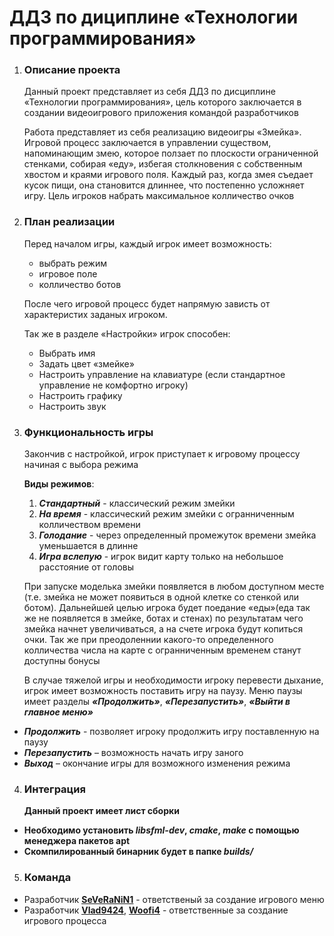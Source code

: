 # ДДЗ по дициплине «Технологии программирования»

1.	### **Описание проекта** <br>
    Данный проект представляет из себя ДДЗ по дисциплине «Технологии программирования», цель которого заключается в создании видеоигрового приложения командой разработчиков
 
    Работа представляет из себя реализацию видеоигры  «Змейка». Игровой процесс заключается в управлении существом, напоминающим змею, которое ползает по плоскости ограниченной стенками, собирая «еду», избегая столкновения с собственным хвостом и краями игрового поля. Каждый раз, когда змея съедает кусок пищи, она становится длиннее, что постепенно усложняет игру. Цель игроков набрать максимальное колличество очков

2. ###	**План реализации** <br>
     Перед началом игры, каждый игрок имеет возможность:
    + выбрать режим
    + игровое поле
    + колличество ботов

    После чего игровой процесс  будет напрямую зависть от характеристих заданых игроком.

    Так же в разделе «Настройки» игрок способен:
    + Выбрать имя
    + Задать цвет «змейке»
    + Настроить управление на клавиатуре (если стандартное   управление не комфортно игроку)
    + Настроить графику 
    + Настроить звук

3. ###	**Функциональность игры**

     Закончив с настройкой, игрок приступает к игровому процессу начиная с выбора режима

     **Виды режимов**:
    1.	***Стандартный*** - классический режим змейки
    2.	***На время*** - классический режим змейки с огранниченным колличеством времени
    3.	***Голодание*** - через определенный промежуток времени змейка уменьшается в длинне
    4.	***Игра вслепую*** - игрок видит карту только на небольшое расстояние от головы

    При запуске моделька змейки появляется в любом доступном месте (т.е. змейка не может появиться в одной клетке со стенкой или ботом). Дальнейшей целью игрока будет поедание «еды»(еда так же не появляется в змейке, ботах и стенах) по результатам чего змейка начнет увеличиваться, а на счете игрока будут копиться очки.
    Так же при преодоленнии какого-то определенного колличества числа на карте с огранниченным временем станут доступны бонусы 


    В случае  тяжелой игры и необходимости игроку перевести дыхание, игрок имеет возможность поставить игру на паузу. Меню паузы имеет разделы ***«Продолжить»***, ***«Перезапустить»***, ***«Выйти в главное меню»***

+ ***Продолжить*** - позволяет игроку продолжить игру поставленную на паузу
+ ***Перезапустить*** – возможность начать игру заного
+ ***Выход*** – окончание игры для возможного изменения режима 


4. ###  **Интеграция**
    **Данный проект имеет лист сборки**
+    **Необходимо установить _libsfml-dev_, _cmake_, _make_ с помощью менеджера пакетов apt**
+    **Скомпилированный бинарник будет в папке _builds/_**

5. ###	**Команда**

+ Разработчик <u>**[SeVeRaNiN1](https://github.com/SeVeRaNiN1)**</u> - ответственый за создание игрового меню
+ Разработчик <u>**[Vlad9424](https://github.com/vlad9424)**</u>, <u>**[Woofi4](https://github.com/Woofi4)**</u> - ответственные за создание игрового процесса
